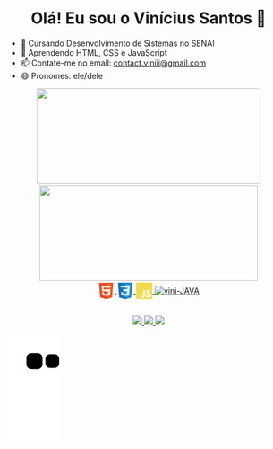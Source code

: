<h1 align="center">Olá! Eu sou o Vinícius Santos 👋</h1>

- 🔭 Cursando Desenvolvimento de Sistemas no SENAI
- 🌱 Aprendendo HTML, CSS e JavaScript
- 📫 Contate-me no email: contact.viniii@gmail.com
- 😄 Pronomes: ele/dele

<div align="center">
  <a href="https://github.com/vini00784">
  <img width="400em" height="170em" src="https://github-readme-stats.vercel.app/api?username=vini00784&show_icons=true&theme=dark&include_all_commits=true&count_private=true"/>
  <img width="390em" height="170em" src="https://github-readme-stats.vercel.app/api/top-langs/?username=vini00784&layout=compact&langs_count=7&theme=dark"/>
</div>
  
<div align="center">
  <img align="center" height="30" alt="vini-HTML" src="https://raw.githubusercontent.com/devicons/devicon/master/icons/html5/html5-original.svg"/>
  <img align="center" height="30" alt="vini-CSS" src="https://raw.githubusercontent.com/devicons/devicon/master/icons/css3/css3-original.svg"/>
  <img align="center" height="30" alt="vini-JAVASCRIPT" src="https://raw.githubusercontent.com/devicons/devicon/master/icons/javascript/javascript-plain.svg"/>
  <img align="center" height="30" alt="vini-JAVA" src="https://cdn.jsdelivr.net/gh/devicons/devicon/icons/java/java-original.svg"/>
</div>
  
##
  
<div align="center">
  <a href = "mailto:contact.viniii@gmail.com">
    <img src="https://img.shields.io/badge/-Gmail-%23333?style=for-the-badge&logo=gmail&logoColor=white" target="_blank">
  </a>
  <a href="https://www.linkedin.com/in/vin%C3%ADcius-oliveira-991237238/" target="_blank">
    <img src="https://img.shields.io/badge/-LinkedIn-%230077B5?style=for-the-badge&logo=linkedin&logoColor=white" target="_blank">
  </a>
  <a href="https://instagram.com/vini00784" target="_blank"><img src="https://img.shields.io/badge/-Instagram-%23E4405F?style=for-the-badge&logo=instagram&logoColor=white" target="_blank">
  </a>
</div>

  
![Snake animation](https://github.com/vini00784/vini00784/blob/output/github-contribution-grid-snake.svg)
